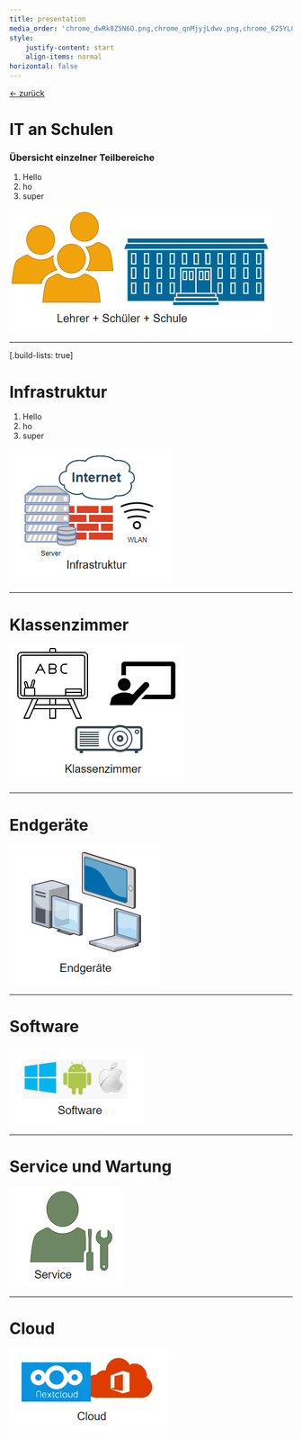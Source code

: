 ```yaml
---
title: presentation
media_order: 'chrome_dwRk8Z5N6O.png,chrome_qnMjyjLdwv.png,chrome_625YLCoI4k.png,chrome_pjht2E6vp8.png,chrome_xNhinD9uGo.png,chrome_Y3A5npXfma.png,chrome_uagMPQLg7P.png,chrome_yKgdBZpguH.png'
style:
    justify-content: start
    align-items: normal
horizontal: false
---
```


[<- zurück](../../it_schule/01)

# IT an Schulen

### Übersicht einzelner Teilbereiche
1. Hello
2. ho
3. super

![right](chrome_yKgdBZpguH.png)


---
[.build-lists: true]
# Infrastruktur
1. Hello
2. ho
3. super

![right](chrome_xNhinD9uGo.png)

---
# Klassenzimmer
![right](chrome_dwRk8Z5N6O.png)

---
# Endgeräte
![right](chrome_uagMPQLg7P.png)

---
# Software
![right](chrome_pjht2E6vp8.png)

---
# Service und Wartung
![right](chrome_qnMjyjLdwv.png)

---
# Cloud
![right](chrome_Y3A5npXfma.png)
